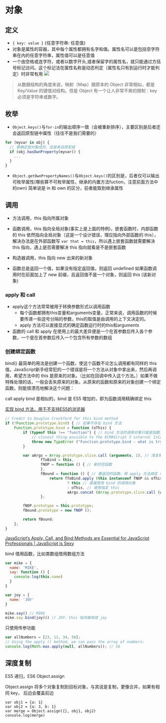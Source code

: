 # 对象

## 定义

* `{ key: value }` {任意字符串: 任意值}
* 对象是属性的容器，其中每个属性都拥有名字和值。属性名可以是包括空字符串在内的任意字符串，属性值可以是任意值
* 一个由空格或连字符，或者以数字开头,或者保留字的属性名，就只能通过方括号标记访问。这个标记法在属性名称是动态判定（属性名只有到运行时才能判定）时非常有用
![](http://wx4.sinaimg.cn/large/4e5d3ea7ly1fcj043tniuj206u06h3yj.jpg)
> 从数据结构的角度来说，映射（Map）跟原本的 Object 非常相似，都是 Key/Value 的键值对结构。但是 Object 有一个让人非常不爽的限制：key 必须是字符串或数字。


## 枚举

* `Object.keys()`与`for-in`的输出顺序一致（会被重新排序），主要区别是后者还会返回原型链中属性（往往不是我们需要的）
```js
for (myvar in obj) {
  // 需确定是对象成员，还是来自原型链
  if (obj.hasOwnProperty(myvar)) {
    ...
  }
}

```
* `Object.getOwnPropertyNames()`与`Object.keys()`的区别是，后者仅可以输出可枚举属性(哪些算不可枚举属性，继承的内置方法fuction，注意前面方法中的own)
简单说是 in 和 own 的区分，前者能取到继承属性

## 调用

* 方法调用，this 指向所属对象
* 函数调用，this 指向全局对象(事实上是上面的特例)，嵌套函数时，内部函数的 this 依然指向全局对象（这是一个设计错误，理应指向外部函数的 this），解决办法是在外部函数写 `var that = this`，所以遇上嵌套函数就需要解决 this 指向，遇上是否需要解决 this 指向就看是不是嵌套函数
* 构造器调用，this 指向 new 出来的新对象

* 函数总是返回一个值，如果没有指定返回值，则返回 undefined
  如果函数调用时在前面加上了 new 前缀，且返回值不是一个对象，则返回 this (该新对象)

### apply 和 call
* apply这个方法常常被用于转换参数形式以调用函数
  - 每个函数都拥有this变量和arguments变量，正常来说，调用函数的时候要传递一些逗号分隔的参数，this的取值是由调用的上下文决定的。
  - apply 方法可以直接显式的确定函数运行时的this和arguments
* 函数的 call 和 apply 在使用上的最大差异便是一个在首参数后传入各个参数，一个是在首参数后传入一个包含所有参数的数组
### 创建绑定函数
bind() 最简单的用法是创建一个函数，使这个函数不论怎么调用都有同样的 this 值。JavaScript新手经常犯的一个错误是将一个方法从对象中拿出来，然后再调用，希望方法中的 this 是原来的对象。（比如在回调中传入这个方法。）如果不做特殊处理的话，一般会丢失原来的对象。从原来的函数和原来的对象创建一个绑定函数，则能很漂亮地解决这个问题：

  call apply bind 是相似的，bind 是 ES5 增加的，即为函数调用精确绑定 this

  [实现 bind 方法，用于不支持ES5的浏览器](https://gist.github.com/cyio/bd17078f271eef9890d048d36ca4a0c4)

  ```js
  // Credit to Douglas Crockford for this bind method
  if (!Function.prototype.bind) { // 如果不存在 bind 方法
      Function.prototype.bind = function (oThis) {
          if (typeof this !== "function") { // bind 方法的调用对象只能是函数，如果不是则抛出异常
              // closest thing possible to the ECMAScript 5 internal IsCallable function​
              throw new TypeError ("Function.prototype.bind - what is trying to be bound is not callable");
          }

          var aArgs = Array.prototype.slice.call (arguments, 1), // 浅复制 bind 的参数，从第 2 个开始到结束 http://stackoverflow.com/a/26618338/5657916
                  fToBind = this,
                  fNOP = function () { // 新的空函数           
                  },
                  fBound = function () { // 要返回的函数，用 apply 方法绑定 this
                      return fToBind.apply (this instanceof fNOP && oThis // 待返回函数与构造函数原型是否一致，oThis 参数是否存在
                              ? this // 直接使用 bind 的调用对象
                              : oThis, // 使用指定 this
                              aArgs.concat (Array.prototype.slice.call (arguments))); // 合并两个方法的参数
                  };

          fNOP.prototype = this.prototype;
          fBound.prototype = new fNOP ();

          return fBound;
      };
  }
  ```
  [JavaScript’s Apply, Call, and Bind Methods are Essential for JavaScript Professionals | JavaScript is Sexy](http://javascriptissexy.com/javascript-apply-call-and-bind-methods-are-essential-for-javascript-professionals/)

  bind 借用函数，比如类数组借用数组方法
  ```js
  var mike = {
    name: 'MIKE',
    say: function () {
      console.log(this.name)
    }
  }

  var joy = {
    name: 'JOY'
  }

  mike.say() // MIKE
  mike.say.bind(joy)() // JOY，this 指向被改成 joy
  ```

  只使用传参功能
  ```js
  var allNumbers = [23, 11, 34, 56];
  // Using the apply () method, we can pass the array of numbers:​
  console.log(Math.max.apply(null, allNumbers)); // 56
  ```

## 深度复制
ES5 递归，ES6 Object.assign

Object.assign 将多个对象复制到目标对象，与其说是复制，更像合并，如果有相同 key， 后边会覆盖前边
```JS
var obj1 = {a: 1}
var obj2 = {a: 3, b: 1}
var merge = Object.assign({}, obj1, obj2)
console.log(merge)
```
